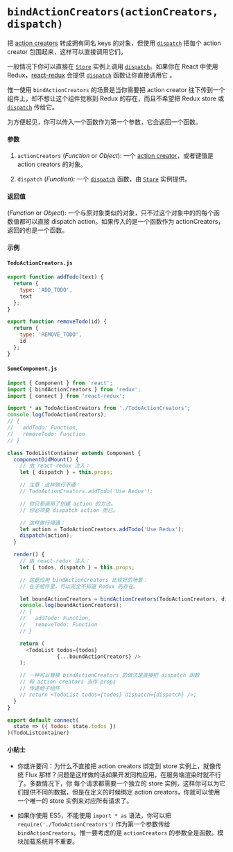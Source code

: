 # `bindActionCreators(actionCreators, dispatch)`

把 [action creators](../Glossary.md#action-creator) 转成拥有同名 keys 的对象，但使用 [`dispatch`](Store.md#dispatch) 把每个 action creator 包围起来，这样可以直接调用它们。

一般情况下你可以直接在 [`Store`](Store.md) 实例上调用 [`dispatch`](Store.md#dispatch)。如果你在 React 中使用 Redux，[react-redux](https://github.com/gaearon/react-redux) 会提供 [`dispatch`](Store.md#dispatch) 函数让你直接调用它 。

惟一使用 `bindActionCreators` 的场景是当你需要把 action creator 往下传到一个组件上，却不想让这个组件觉察到 Redux 的存在，而且不希望把 Redux store 或 [`dispatch`](Store.md#dispatch) 传给它。

为方便起见，你可以传入一个函数作为第一个参数，它会返回一个函数。

#### 参数

1. `actionCreators` (*Function* or *Object*): 一个 [action creator](../Glossary.md#action-creator)，或者键值是 action creators 的对象。

2. `dispatch` (*Function*): 一个 [`dispatch`](Store.md#dispatch) 函数，由 [`Store`](Store.md) 实例提供。

#### 返回值

(*Function* or *Object*): 一个与原对象类似的对象，只不过这个对象中的的每个函数值都可以直接 dispatch action。如果传入的是一个函数作为 actionCreators，返回的也是一个函数。

#### 示例

#### `TodoActionCreators.js`

```js
export function addTodo(text) {
  return {
    type: 'ADD_TODO',
    text
  };
}

export function removeTodo(id) {
  return {
    type: 'REMOVE_TODO',
    id
  };
}
```

#### `SomeComponent.js`

```js
import { Component } from 'react';
import { bindActionCreators } from 'redux';
import { connect } from 'react-redux';

import * as TodoActionCreators from './TodoActionCreators';
console.log(TodoActionCreators);
// {
//   addTodo: Function,
//   removeTodo: Function
// }

class TodoListContainer extends Component {
  componentDidMount() {
    // 由 react-redux 注入：
    let { dispatch } = this.props;

    // 注意：这样做行不通：
    // TodoActionCreators.addTodo('Use Redux');

    // 你只是调用了创建 action 的方法。
    // 你必须要 dispatch action 而已。

    // 这样做行得通：
    let action = TodoActionCreators.addTodo('Use Redux');
    dispatch(action);
  }

  render() {
    // 由 react-redux 注入：
    let { todos, dispatch } = this.props;

    // 这是应用 bindActionCreators 比较好的场景：
    // 在子组件里，可以完全不知道 Redux 的存在。

    let boundActionCreators = bindActionCreators(TodoActionCreators, dispatch);
    console.log(boundActionCreators);
    // {
    //   addTodo: Function,
    //   removeTodo: Function
    // }

    return (
      <TodoList todos={todos}
                {...boundActionCreators} />
    );

    // 一种可以替换 bindActionCreators 的做法是直接把 dispatch 函数
    // 和 action creators 当作 props 
    // 传递给子组件
    // return <TodoList todos={todos} dispatch={dispatch} />;
  }
}

export default connect(
  state => ({ todos: state.todos })
)(TodoListContainer)
```

#### 小贴士

* 你或许要问：为什么不直接把 action creators 绑定到 store 实例上，就像传统 Flux 那样？问题是这样做的话如果开发同构应用，在服务端渲染时就不行了。多数情况下，你 每个请求都需要一个独立的 store 实例，这样你可以为它们提供不同的数据，但是在定义的时候绑定 action creators，你就可以使用一个唯一的 store 实例来对应所有请求了。

* 如果你使用 ES5，不能使用 `import * as` 语法，你可以把 `require('./TodoActionCreators')` 作为第一个参数传给 `bindActionCreators`。惟一要考虑的是 `actionCreators` 的参数全是函数。模块加载系统并不重要。
